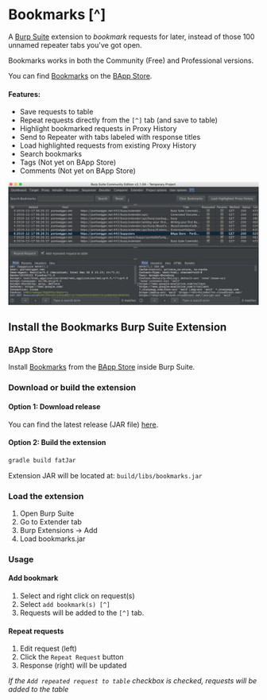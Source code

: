 # Bookmarks [^]

A [Burp Suite](https://portswigger.net/burp) extension to *bookmark* requests for later, instead of those 100 unnamed repeater tabs you've got open. 

Bookmarks works in both the Community (Free) and Professional versions. 

You can find [Bookmarks](https://portswigger.net/bappstore/ef6d970f0d11452ea024691dffb4b39c) on the [BApp Store](https://portswigger.net/bappstore). 

#### Features:
* Save requests to table
* Repeat requests directly from the `[^]` tab (and save to table)
* Highlight bookmarked requests in Proxy History
* Send to Repeater with tabs labeled with response titles
* Load highlighted requests from existing Proxy History
* Search bookmarks
* Tags (Not yet on BApp Store)
* Comments (Not yet on BApp Store)

![Bookmarks](/images/bookmarks.png)

## Install the Bookmarks Burp Suite Extension

### BApp Store
Install [Bookmarks](https://portswigger.net/bappstore/ef6d970f0d11452ea024691dffb4b39c) from the [BApp Store](https://portswigger.net/bappstore) inside Burp Suite. 

### Download or build the extension
#### Option 1: Download release
You can find the latest release (JAR file) [here](https://github.com/TypeError/Bookmarks/releases). 

#### Option 2: Build the extension

```sh
gradle build fatJar
```

Extension JAR will be located at: `build/libs/bookmarks.jar`

### Load the extension
1. Open Burp Suite
2. Go to Extender tab
3. Burp Extensions -> Add
4. Load bookmarks.jar


### Usage
#### Add bookmark
1. Select and right click on request(s)
2. Select `add bookmark(s) [^]`
3. Requests will be added to the `[^]` tab.

#### Repeat requests
1. Edit request (left)
2. Click the `Repeat Request` button
3. Response (right) will be updated

*If the `Add repeated request to table` checkbox is checked, requests will be added to the table*

 
